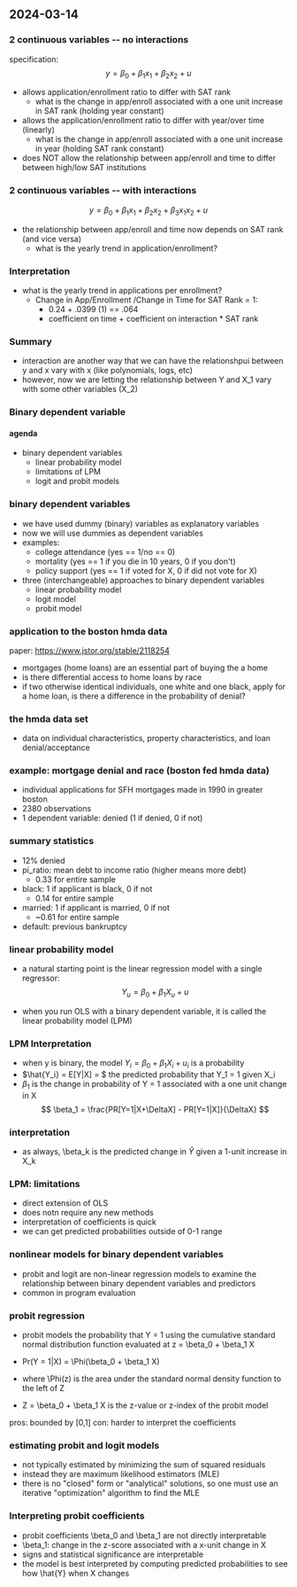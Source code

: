 ## 2024-03-14

### 2 continuous variables -- no interactions

specification:
$$
y = \beta_0 + \beta_1 x_1 + \beta_2 x_2 + u
$$

- allows application/enrollment ratio to differ with SAT rank
    - what is the change in app/enroll associated with a one unit increase in SAT rank (holding year constant)
- allows the application/enrollment ratio to differ with year/over time (linearly)
    - what is the change in app/enroll associated with a one unit increase in year (holding SAT rank constant)
- does NOT allow the relationship between app/enroll and time to differ between high/low SAT institutions

### 2 continuous variables -- with interactions

$$
y = \beta_0 + \beta_1 x_1 + \beta_2 x_2 + \beta_3 x_1 x_2 + u
$$

- the relationship between app/enroll and time now depends on SAT rank (and vice versa)
    - what is the yearly trend in application/enrollment?

### Interpretation

- what is the yearly trend in applications per enrollment?
    - Change in App/Enrollment /Change in Time for SAT Rank = 1:
        - 0.24 + .0399 (1) == .064
        - coefficient on time + coefficient on interaction * SAT rank

### Summary
- interaction are another way that we can have the relationshpui between y and x vary with x (like polynomials, logs, etc)
- however, now we are letting the relationship between Y and X_1 vary with some other variables (X_2)

### Binary dependent variable

#### agenda
- binary dependent variables
    - linear probability model
    - limitations of LPM
    - logit and probit models

### binary dependent variables
- we have used dummy (binary) variables as explanatory variables
- now we will use dummies as dependent variables
- examples:
    - college attendance (yes == 1/no == 0)
    - mortality (yes == 1 if you die in 10 years, 0 if you don't)
    - policy support (yes == 1 if voted for X, 0 if did not vote for X)
- three (interchangeable) approaches to binary dependent variables
    - linear probability model
    - logit model
    - probit model

### application to the boston hmda data
paper: https://www.jstor.org/stable/2118254
- mortgages (home loans) are an essential part of buying the a home
- is there differential access to home loans by race
- if two otherwise identical individuals, one white and one black, apply for a home loan, is there a difference in the probability of denial?

### the hmda data set
- data on individual characteristics, property characteristics, and loan denial/acceptance

### example: mortgage denial and race (boston fed hmda data)
- individual applications for SFH mortgages made in 1990 in greater boston
- 2380 observations
- 1 dependent variable: denied (1 if denied, 0 if not)

### summary statistics
- 12% denied
- pi_ratio: mean debt to income ratio (higher means more debt)
    - 0.33 for entire sample
- black: 1 if applicant is black, 0 if not
    - 0.14 for entire sample
- married: 1 if applicant is married, 0 if not
    - ~0.61 for entire sample
- default: previous bankruptcy

### linear probability model
- a natural starting point is the linear regression model with a single regressor:
$$
Y_u = \beta_0 + \beta_1 X_u + u
$$

- when you run OLS with a binary dependent variable, it is called the linear probability model (LPM)

### LPM Interpretation
- when y is binary, the model $Y_i = \beta_0 + \beta_1 X_i + u_i$ is a probability
- $\hat{Y_i} = E[Y|X] = $ the predicted probability that Y_1 = 1 given X_i
- $\beta_1$ is the change in probability of Y = 1 associated with a one unit change in X
$$
\beta_1 = \frac{PR[Y=1|X+\DeltaX] - PR[Y=1|X]}{\DeltaX}
$$

### interpretation
- as always, \beta_k is the predicted change in $\hat{Y}$ given a 1-unit increase in X_k

### LPM: limitations
- direct extension of OLS
- does notn require any new methods
- interpretation of coefficients is quick
- we can get predicted probabilities outside of 0-1 range

### nonlinear models for binary dependent variables
- probit and logit are non-linear regression models to examine the relationship between binary dependent variables and predictors
- common in program evaluation

### probit regression
- probit models the probability that Y = 1 using the cumulative standard normal distribution function evaluated at z = \beta_0 + \beta_1 X

- Pr(Y = 1|X) = \Phi(\beta_0 + \beta_1 X)
- where \Phi(z) is the area under the standard normal density function to the left of Z
- Z = \beta_0 + \beta_1 X is the z-value or z-index of the probit model

pros: bounded by [0,1]
con: harder to interpret the coefficients

### estimating probit and logit models
- not typically estimated by minimizing the sum of squared residuals
- instead they are maximum likelihood estimators (MLE)
- there is no "closed" form or "analytical" solutions, so one must use an iterative "optimization" algorithm to find the MLE

### Interpreting probit coefficients
- probit coefficients \beta_0 and \beta_1 are not directly interpretable
- \beta_1: change in the z-score associated with a x-unit change in X
- signs and statistical significance are interpretable
- the model is best interpreted by computing predicted probabilities to see how \hat{Y} when X changes

